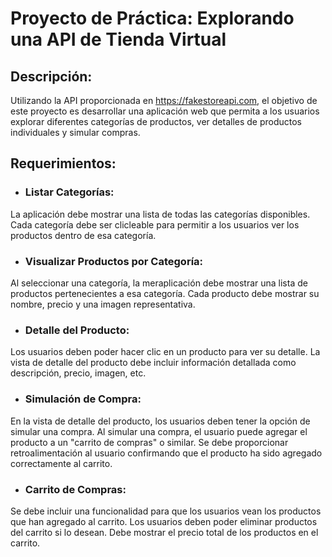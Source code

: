 # Proyecto de Práctica: Explorando una API de Tienda Virtual

## Descripción:
Utilizando la API proporcionada en https://fakestoreapi.com, el objetivo de este proyecto es desarrollar una aplicación web que permita a los usuarios explorar diferentes categorías de productos, ver detalles de productos individuales y simular compras.

## Requerimientos:

- ### Listar Categorías:
La aplicación debe mostrar una lista de todas las categorías disponibles.
Cada categoría debe ser clicleable para permitir a los usuarios ver los productos dentro de esa categoría.

 - ### Visualizar Productos por Categoría:
Al seleccionar una categoría, la meraplicación debe mostrar una lista de productos pertenecientes a esa categoría.
Cada producto debe mostrar su nombre, precio y una imagen representativa.

- ### Detalle del Producto:
Los usuarios deben poder hacer clic en un producto para ver su detalle.
La vista de detalle del producto debe incluir información detallada como descripción, precio, imagen, etc.

- ### Simulación de Compra:
En la vista de detalle del producto, los usuarios deben tener la opción de simular una compra.
Al simular una compra, el usuario puede agregar el producto a un "carrito de compras" o similar.
Se debe proporcionar retroalimentación al usuario confirmando que el producto ha sido agregado correctamente al carrito.

- ### Carrito de Compras:
Se debe incluir una funcionalidad para que los usuarios vean los productos que han agregado al carrito.
Los usuarios deben poder eliminar productos del carrito si lo desean.
Debe mostrar el precio total de los productos en el carrito.

